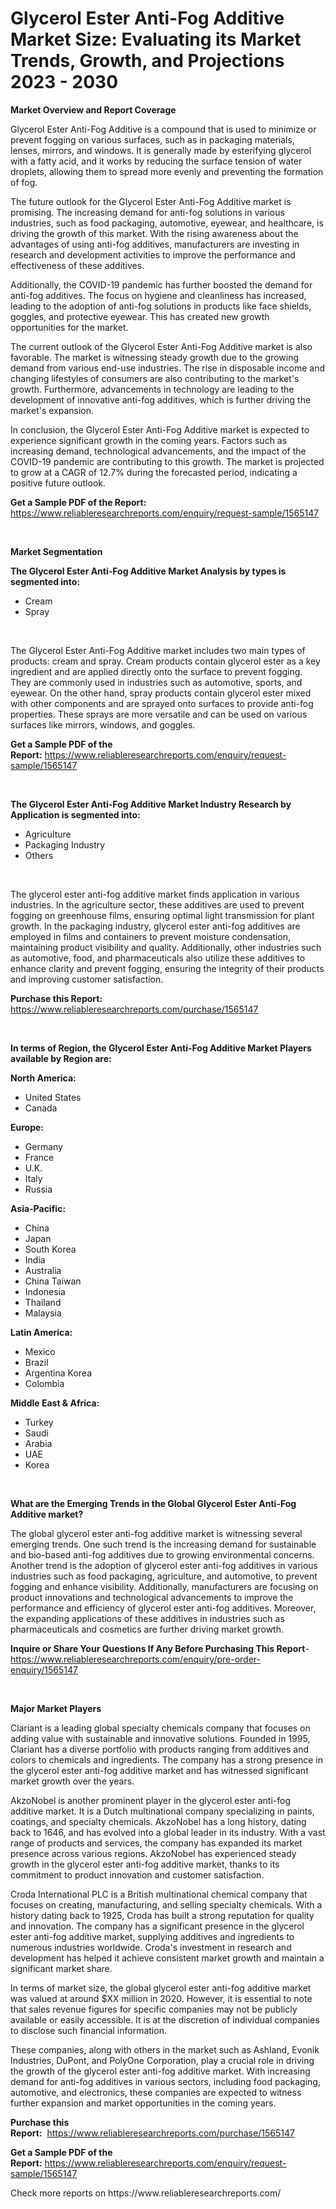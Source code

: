 <p><h1>Glycerol Ester Anti-Fog Additive Market Size: Evaluating its Market Trends, Growth, and Projections 2023 - 2030</h1></p><p><strong>Market Overview and Report Coverage</strong></p>
<p><p>Glycerol Ester Anti-Fog Additive is a compound that is used to minimize or prevent fogging on various surfaces, such as in packaging materials, lenses, mirrors, and windows. It is generally made by esterifying glycerol with a fatty acid, and it works by reducing the surface tension of water droplets, allowing them to spread more evenly and preventing the formation of fog.</p><p>The future outlook for the Glycerol Ester Anti-Fog Additive market is promising. The increasing demand for anti-fog solutions in various industries, such as food packaging, automotive, eyewear, and healthcare, is driving the growth of this market. With the rising awareness about the advantages of using anti-fog additives, manufacturers are investing in research and development activities to improve the performance and effectiveness of these additives.</p><p>Additionally, the COVID-19 pandemic has further boosted the demand for anti-fog additives. The focus on hygiene and cleanliness has increased, leading to the adoption of anti-fog solutions in products like face shields, goggles, and protective eyewear. This has created new growth opportunities for the market.</p><p>The current outlook of the Glycerol Ester Anti-Fog Additive market is also favorable. The market is witnessing steady growth due to the growing demand from various end-use industries. The rise in disposable income and changing lifestyles of consumers are also contributing to the market's growth. Furthermore, advancements in technology are leading to the development of innovative anti-fog additives, which is further driving the market's expansion.</p><p>In conclusion, the Glycerol Ester Anti-Fog Additive market is expected to experience significant growth in the coming years. Factors such as increasing demand, technological advancements, and the impact of the COVID-19 pandemic are contributing to this growth. The market is projected to grow at a CAGR of 12.7% during the forecasted period, indicating a positive future outlook.</p></p>
<p><strong>Get a Sample PDF of the Report:</strong> <a href="https://www.reliableresearchreports.com/enquiry/request-sample/1565147">https://www.reliableresearchreports.com/enquiry/request-sample/1565147</a></p>
<p>&nbsp;</p>
<p><strong>Market Segmentation</strong></p>
<p><strong>The Glycerol Ester Anti-Fog Additive Market Analysis by types is segmented into:</strong></p>
<p><ul><li>Cream</li><li>Spray</li></ul></p>
<p>&nbsp;</p>
<p><p>The Glycerol Ester Anti-Fog Additive market includes two main types of products: cream and spray. Cream products contain glycerol ester as a key ingredient and are applied directly onto the surface to prevent fogging. They are commonly used in industries such as automotive, sports, and eyewear. On the other hand, spray products contain glycerol ester mixed with other components and are sprayed onto surfaces to provide anti-fog properties. These sprays are more versatile and can be used on various surfaces like mirrors, windows, and goggles.</p></p>
<p><strong>Get a Sample PDF of the Report:</strong>&nbsp;<a href="https://www.reliableresearchreports.com/enquiry/request-sample/1565147">https://www.reliableresearchreports.com/enquiry/request-sample/1565147</a></p>
<p>&nbsp;</p>
<p><strong>The Glycerol Ester Anti-Fog Additive Market Industry Research by Application is segmented into:</strong></p>
<p><ul><li>Agriculture</li><li>Packaging Industry</li><li>Others</li></ul></p>
<p>&nbsp;</p>
<p><p>The glycerol ester anti-fog additive market finds application in various industries. In the agriculture sector, these additives are used to prevent fogging on greenhouse films, ensuring optimal light transmission for plant growth. In the packaging industry, glycerol ester anti-fog additives are employed in films and containers to prevent moisture condensation, maintaining product visibility and quality. Additionally, other industries such as automotive, food, and pharmaceuticals also utilize these additives to enhance clarity and prevent fogging, ensuring the integrity of their products and improving customer satisfaction.</p></p>
<p><strong>Purchase this Report:</strong>&nbsp; <a href="https://www.reliableresearchreports.com/purchase/1565147">https://www.reliableresearchreports.com/purchase/1565147</a></p>
<p>&nbsp;</p>
<p><strong>In terms of Region, the Glycerol Ester Anti-Fog Additive Market Players available by Region are:</strong></p>
<p>
    <p> <strong> North America: </strong>
        <ul>
            <li>United States</li>
            <li>Canada</li>
        </ul>
        </p> 
    <p> <strong> Europe: </strong>
        <ul>
            <li>Germany</li>
            <li>France</li>
            <li>U.K.</li>
            <li>Italy</li>
            <li>Russia</li>
        </ul>
        </p> 
    <p> <strong> Asia-Pacific: </strong>
        <ul>
            <li>China</li>
            <li>Japan</li>
            <li>South Korea</li>
            <li>India</li>
            <li>Australia</li>
            <li>China Taiwan</li>
            <li>Indonesia</li>
            <li>Thailand</li>
            <li>Malaysia</li>
        </ul>
        </p> 
    <p> <strong> Latin America: </strong>
        <ul>
            <li>Mexico</li>
            <li>Brazil</li>
            <li>Argentina Korea</li>
            <li>Colombia</li>
        </ul>
        </p> 
    <p> <strong> Middle East & Africa: </strong>
        <ul>
            <li>Turkey</li>
            <li>Saudi</li>
            <li>Arabia</li>
            <li>UAE</li>
            <li>Korea</li>
        </ul>
    </p>
    </p>
<p>&nbsp;</p>
<p><strong>What are the Emerging Trends in the Global Glycerol Ester Anti-Fog Additive market?</strong></p>
<p><p>The global glycerol ester anti-fog additive market is witnessing several emerging trends. One such trend is the increasing demand for sustainable and bio-based anti-fog additives due to growing environmental concerns. Another trend is the adoption of glycerol ester anti-fog additives in various industries such as food packaging, agriculture, and automotive, to prevent fogging and enhance visibility. Additionally, manufacturers are focusing on product innovations and technological advancements to improve the performance and efficiency of glycerol ester anti-fog additives. Moreover, the expanding applications of these additives in industries such as pharmaceuticals and cosmetics are further driving market growth.</p></p>
<p><strong>Inquire or Share Your Questions If Any Before Purchasing This Report</strong>- <a href="https://www.reliableresearchreports.com/enquiry/pre-order-enquiry/1565147">https://www.reliableresearchreports.com/enquiry/pre-order-enquiry/1565147</a></p>
<p>&nbsp;</p>
<p><strong>Major Market Players</strong></p>
<p><p>Clariant is a leading global specialty chemicals company that focuses on adding value with sustainable and innovative solutions. Founded in 1995, Clariant has a diverse portfolio with products ranging from additives and colors to chemicals and ingredients. The company has a strong presence in the glycerol ester anti-fog additive market and has witnessed significant market growth over the years.</p><p>AkzoNobel is another prominent player in the glycerol ester anti-fog additive market. It is a Dutch multinational company specializing in paints, coatings, and specialty chemicals. AkzoNobel has a long history, dating back to 1646, and has evolved into a global leader in its industry. With a vast range of products and services, the company has expanded its market presence across various regions. AkzoNobel has experienced steady growth in the glycerol ester anti-fog additive market, thanks to its commitment to product innovation and customer satisfaction.</p><p>Croda International PLC is a British multinational chemical company that focuses on creating, manufacturing, and selling specialty chemicals. With a history dating back to 1925, Croda has built a strong reputation for quality and innovation. The company has a significant presence in the glycerol ester anti-fog additive market, supplying additives and ingredients to numerous industries worldwide. Croda's investment in research and development has helped it achieve consistent market growth and maintain a significant market share.</p><p>In terms of market size, the global glycerol ester anti-fog additive market was valued at around $XX million in 2020. However, it is essential to note that sales revenue figures for specific companies may not be publicly available or easily accessible. It is at the discretion of individual companies to disclose such financial information.</p><p>These companies, along with others in the market such as Ashland, Evonik Industries, DuPont, and PolyOne Corporation, play a crucial role in driving the growth of the glycerol ester anti-fog additive market. With increasing demand for anti-fog additives in various sectors, including food packaging, automotive, and electronics, these companies are expected to witness further expansion and market opportunities in the coming years.</p></p>
<p><strong>Purchase this Report:</strong>&nbsp;&nbsp;<a href="https://www.reliableresearchreports.com/purchase/1565147">https://www.reliableresearchreports.com/purchase/1565147</a></p>
<p></p>
<p><strong>Get a Sample PDF of the Report:</strong>&nbsp;<a href="https://www.reliableresearchreports.com/enquiry/request-sample/1565147">https://www.reliableresearchreports.com/enquiry/request-sample/1565147</a></p>
<p>Check more reports on https://www.reliableresearchreports.com/</p>